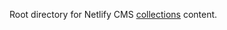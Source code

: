 Root directory for Netlify CMS
[collections](https://www.netlifycms.org/docs/add-to-your-site/#collections)
content.

